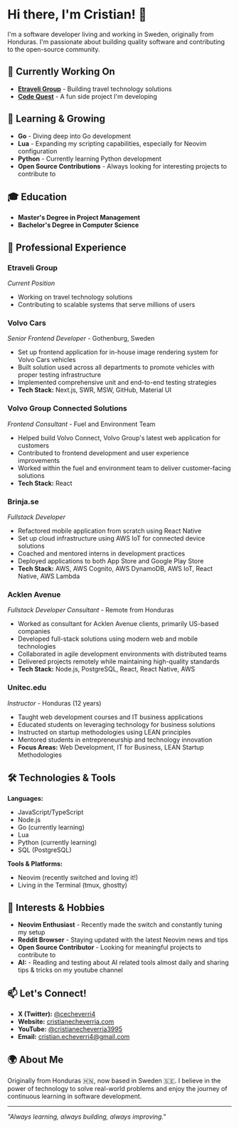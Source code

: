 # Hi there, I'm Cristian! 👋

I'm a software developer living and working in Sweden, originally from Honduras. I'm passionate about building quality software and contributing to the open-source community.

## 🚀 Currently Working On
- **[Etraveli Group](https://www.etraveligroup.com)** - Building travel technology solutions
- **[Code Quest](https://quest.cristianecheverria.com)** - A fun side project I'm developing

## 🌱 Learning & Growing
- **Go** - Diving deep into Go development
- **Lua** - Expanding my scripting capabilities, especially for Neovim configuration
- **Python** - Currently learning Python development
- **Open Source Contributions** - Always looking for interesting projects to contribute to

## 🎓 Education

- **Master's Degree in Project Management**
- **Bachelor's Degree in Computer Science**

## 💼 Professional Experience

### Etraveli Group
*Current Position*
- Working on travel technology solutions
- Contributing to scalable systems that serve millions of users

### Volvo Cars
*Senior Frontend Developer* - Gothenburg, Sweden
- Set up frontend application for in-house image rendering system for Volvo Cars vehicles
- Built solution used across all departments to promote vehicles with proper testing infrastructure
- Implemented comprehensive unit and end-to-end testing strategies
- **Tech Stack:** Next.js, SWR, MSW, GitHub, Material UI

### Volvo Group Connected Solutions
*Frontend Consultant* - Fuel and Environment Team
- Helped build Volvo Connect, Volvo Group's latest web application for customers
- Contributed to frontend development and user experience improvements
- Worked within the fuel and environment team to deliver customer-facing solutions
- **Tech Stack:** React

### Brinja.se
*Fullstack Developer*
- Refactored mobile application from scratch using React Native
- Set up cloud infrastructure using AWS IoT for connected device solutions
- Coached and mentored interns in development practices
- Deployed applications to both App Store and Google Play Store
- **Tech Stack:** AWS, AWS Cognito, AWS DynamoDB, AWS IoT, React Native, AWS Lambda

### Acklen Avenue
*Fullstack Developer Consultant* - Remote from Honduras
- Worked as consultant for Acklen Avenue clients, primarily US-based companies
- Developed full-stack solutions using modern web and mobile technologies
- Collaborated in agile development environments with distributed teams
- Delivered projects remotely while maintaining high-quality standards
- **Tech Stack:** Node.js, PostgreSQL, React, React Native, AWS

### Unitec.edu
*Instructor* - Honduras (12 years)
- Taught web development courses and IT business applications
- Educated students on leveraging technology for business solutions
- Instructed on startup methodologies using LEAN principles
- Mentored students in entrepreneurship and technology innovation
- **Focus Areas:** Web Development, IT for Business, LEAN Startup Methodologies

## 🛠️ Technologies & Tools

**Languages:**
- JavaScript/TypeScript
- Node.js
- Go (currently learning)
- Lua
- Python (currently learning)
- SQL (PostgreSQL)

**Tools & Platforms:**
- Neovim (recently switched and loving it!)
- Living in the Terminal (tmux, ghostty)

## 🎯 Interests & Hobbies
- **Neovim Enthusiast** - Recently made the switch and constantly tuning my setup
- **Reddit Browser** - Staying updated with the latest Neovim news and tips
- **Open Source Contributor** - Looking for meaningful projects to contribute to
- **AI:** - Reading and testing about AI related tools almost daily and sharing tips & tricks on my youtube channel

## 📫 Let's Connect!
- **X (Twitter):** [@cecheverri4](https://x.com/cecheverri4)
- **Website:** [cristianecheverria.com](https://cristianecheverria.com)
- **YouTube:** [@cristianecheverria3995](https://www.youtube.com/@cristianecheverria3995)
- **Email:** cristian.echeverri4@gmail.com

## 🌍 About Me
Originally from Honduras 🇭🇳, now based in Sweden 🇸🇪. I believe in the power of technology to solve real-world problems and enjoy the journey of continuous learning in software development.

---

*"Always learning, always building, always improving."*
